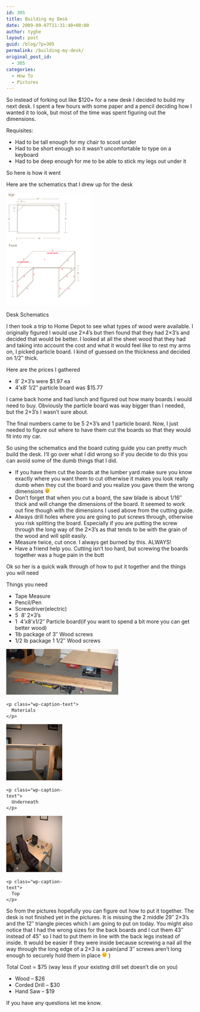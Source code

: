 ```yaml
---
id: 305
title: Building my Desk
date: 2009-09-07T11:31:40+00:00
author: tyghe
layout: post
guid: /blog/?p=305
permalink: /building-my-desk/
original_post_id:
  - 305
categories:
  - How To
  - Pictures
---
```

So instead of forking out like $120+ for a new desk I decided to build my next desk. I spent a few hours with some paper and a pencil deciding how I wanted it to look, but most of the time was spent figuring out the dimensions.

Requisites:

  * Had to be tall enough for my chair to scoot under
  * Had to be short enough so it wasn&#8217;t uncomfortable to type on a keyboard
  * Had to be deep enough for me to be able to stick my legs out under it

So here is how it went

Here are the schematics that I drew up for the desk

<div id="attachment_306" style="width: 238px" class="wp-caption aligncenter">
  <a href="/wp-content/uploads/2009/09/deskschematics.jpg"><img class="size-medium wp-image-306" title="DeskSchematics" src="/wp-content/uploads/2009/09/deskschematics.jpg" alt="Desk Schematics" width="228" height="300" /></a>
  
  <p class="wp-caption-text">
    Desk Schematics
  </p>
</div>

I then took a trip to Home Depot to see what types of wood were available. I originally figured I would use 2&#215;4&#8217;s but then found that they had 2&#215;3&#8217;s and decided that would be better. I looked at all the sheet wood that they had and taking into account the cost and what it would feel like to rest my arms on, I picked particle board. I kind of guessed on the thickness and decided on 1/2&#8243; thick.

Here are the prices I gathered

  * 8&#8242; 2&#215;3&#8217;s were $1.97 ea
  * 4&#8217;x8&#8242; 1/2&#8243; particle board was $15.77

I came back home and had lunch and figured out how many boards I would need to buy. Obviously the particle board was way bigger than I needed, but the 2&#215;3&#8217;s I wasn&#8217;t sure about.

The final numbers came to be 5 2&#215;3&#8217;s and 1 particle board. Now, I just needed to figure out where to have them cut the boards so that they would fit into my car.

So using the schematics and the board cuting guide you can pretty much build the desk. I&#8217;ll go over what I did wrong so if you decide to do this you can avoid some of the dumb things that I did.

  * If you have them cut the boards at the lumber yard make sure you know exactly where you want them to cut otherwise it makes you look really dumb when they cut the board and you realize you gave them the wrong dimensions <img src="/wp-includes/images/smilies/simple-smile.png" alt=":)" class="wp-smiley" style="height: 1em; max-height: 1em;" />
  * Don&#8217;t forget that when you cut a board, the saw blade is about 1/16&#8243; thick and will change the dimensions of the board. It seemed to work out fine though with the dimensions I used above from the cutting guide.
  * Always drill holes where you are going to put screws through, otherwise you risk splitting the board. Especially if you are putting the screw through the long way of the 2&#215;3&#8217;s as that tends to be with the grain of the wood and will split easily.
  * Measure twice, cut once. I always get burned by this. ALWAYS!
  * Have a friend help you. Cutting isn&#8217;t too hard, but screwing the boards together was a huge pain in the butt

Ok so her is a quick walk through of how to put it together and the things you will need

Things you need

  * Tape Measure
  * Pencil/Pen
  * Screwdriver(electric)
  * 5  8&#8242; 2&#215;3&#8217;s
  * 1  4&#8217;x8&#8217;x1/2&#8243; Particle board(if you want to spend a bit more you can get better wood)
  * 1lb package of 3&#8243; Wood screws
  * 1/2 lb package 1 1/2&#8243; Wood screws

<p style="text-align:left;">
  <div id="attachment_310" style="width: 310px" class="wp-caption aligncenter">
    <a href="/wp-content/uploads/2009/09/imgp6556.jpg"><img class="size-medium wp-image-310" title="imgp6556" src="/wp-content/uploads/2009/09/imgp6556.jpg" alt="Materials" width="300" height="122" /></a>
    
    <p class="wp-caption-text">
      Materials
    </p>
  </div>
  
  <div id="attachment_311" style="width: 160px" class="wp-caption aligncenter">
    <a href="/wp-content/uploads/2009/09/imgp6558.jpg"><img class="size-thumbnail wp-image-311 " title="imgp6558" src="/wp-content/uploads/2009/09/imgp6558.jpg" alt="Underneath" width="150" height="150" /></a>
    
    <p class="wp-caption-text">
      Underneath
    </p>
  </div>
  
  <div id="attachment_313" style="width: 160px" class="wp-caption aligncenter">
    <a href="/wp-content/uploads/2009/09/imgp6561.jpg"><img class="size-thumbnail wp-image-313" title="imgp6561" src="/wp-content/uploads/2009/09/imgp6561.jpg" alt="Top" width="150" height="150" /></a>
    
    <p class="wp-caption-text">
      Top
    </p>
  </div>
  
  <p style="text-align:left;">
    So from the pictures hopefully you can figure out how to put it together. The desk is not finished yet in the pictures. It is missing the 2 middle 29&#8243; 2&#215;3&#8217;s and the 12&#8243; triangle pieces which I am going to put on today. You might also notice that I had the wrong sizes for the back boards and I cut them 43&#8243; instead of 45&#8243; so I had to put them in line with the back legs instead of inside. It would be easier if they were inside because screwing a nail all the way through the long edge of a 2&#215;3 is a pain(and 3&#8243; screws aren&#8217;t long enough to securely hold them in place <img src="/wp-includes/images/smilies/frownie.png" alt=":(" class="wp-smiley" style="height: 1em; max-height: 1em;" /> )
  </p>
  
  <p style="text-align:left;">
    Total Cost = $75 (way less if your existing drill set doesn&#8217;t die on you)
  </p>
  
  <ul>
    <li>
      Wood &#8211; $26
    </li>
    <li>
      Corded Drill &#8211; $30
    </li>
    <li>
      Hand Saw &#8211; $19
    </li>
  </ul>
  
  <p style="text-align:left;">
    If you have any questions let me know.
  </p>
